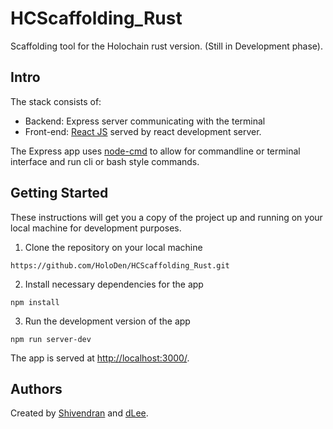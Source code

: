 # HCScaffolding_Rust
Scaffolding tool for the Holochain rust version. (Still in Development phase).

## Intro

The stack consists of: 
- Backend: Express server communicating with the terminal
- Front-end: [React JS](https://reactjs.org/) served by react development server.

The Express app uses [node-cmd](https://www.npmjs.com/package/node-cmd) to allow for commandline or terminal interface and run cli or bash style commands.

## Getting Started

These instructions will get you a copy of the project up and running on your local machine for development purposes.

1. Clone the repository on your local machine

```
https://github.com/HoloDen/HCScaffolding_Rust.git
```

2. Install necessary dependencies for the app

```
npm install
```

3. Run the development version of the app

```
npm run server-dev
```
The app is served at [http://localhost:3000/](http://localhost:3000).

## Authors
Created by [Shivendran](https://github.com/tdshivendran) and [dLee](https://github.com/dlee67).

